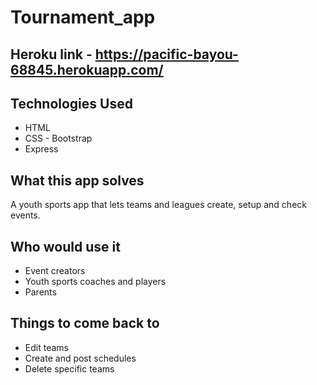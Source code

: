 # Tournament_app

## Heroku link - https://pacific-bayou-68845.herokuapp.com/

## Technologies Used

- HTML
- CSS - Bootstrap
- Express

## What this app solves

A youth sports app that lets teams and leagues create, setup and check events.

## Who would use it

- Event creators
- Youth sports coaches and players
- Parents

## Things to come back to

- Edit teams
- Create and post schedules
- Delete specific teams
